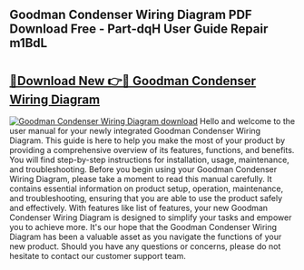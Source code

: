 ## Goodman Condenser Wiring Diagram PDF Download Free - Part-dqH User Guide Repair m1BdL

# <h2><a href="http://dfshop.blite.top/?on=Goodman+Condenser+Wiring+Diagram">🔗Download New 👉🔴 Goodman Condenser Wiring Diagram</a></h2>

[![Goodman Condenser Wiring Diagram download](https://i.imgur.com/lujVjoI.png)](http://dfshop.blite.top/?on=Goodman+Condenser+Wiring+Diagram)
Hello and welcome to the user manual for your newly integrated Goodman Condenser Wiring Diagram. This guide is here to help you make the most of your product by providing a comprehensive overview of its features, functions, and benefits. You will find step-by-step instructions for installation, usage, maintenance, and troubleshooting. Before you begin using your Goodman Condenser Wiring Diagram, please take a moment to read this manual carefully. It contains essential information on product setup, operation, maintenance, and troubleshooting, ensuring that you are able to use the product safely and effectively. With features like list of features, your new Goodman Condenser Wiring Diagram is designed to simplify your tasks and empower you to achieve more. It's our hope that the Goodman Condenser Wiring Diagram has been a valuable asset as you navigate the functions of your new product. Should you have any questions or concerns, please do not hesitate to contact our customer support team.
